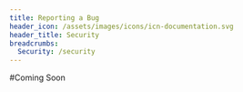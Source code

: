 ```yaml
---
title: Reporting a Bug
header_icon: /assets/images/icons/icn-documentation.svg
header_title: Security
breadcrumbs:
  Security: /security
---
```


#Coming Soon
